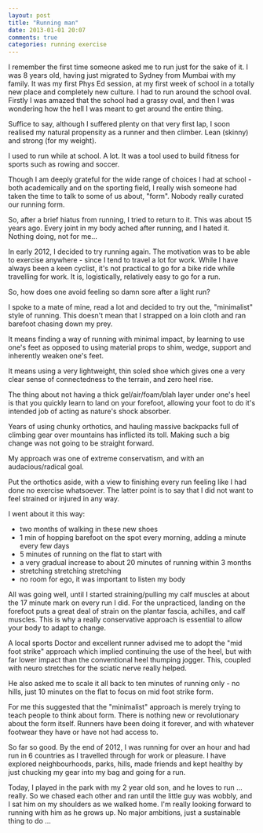 ```yaml
--- 
layout: post 
title: "Running man" 
date: 2013-01-01 20:07 
comments: true
categories: running exercise 
---
```


I remember the first time someone asked me to run just for the sake of it.  I
was 8 years old, having just migrated to Sydney from Mumbai with my family.  It
was my first Phys Ed session, at my first week of school in a totally new place
and completely new culture. I had to run around the school oval.  Firstly I was
amazed that the school had a grassy oval, and then I was wondering how the hell
I was meant to get around the entire thing.

Suffice to say, although I suffered plenty on that very first lap, I soon
realised my natural propensity as a runner and then climber.  Lean (skinny)
and strong (for my weight).

I used to run while at school.  A lot.  It was a tool used to build fitness for
sports such as rowing and soccer.

Though I am deeply grateful for the wide range of choices I had at school - both
academically and on the sporting field, I really wish someone had taken the time
to talk to some of us about, "form".  Nobody really curated our running form.

So, after a brief hiatus from running, I tried to return to it.  This was about
15 years ago.  Every joint in my body ached after running, and I hated it.
Nothing doing, not for me...

In early 2012, I decided to try running again.  The motivation was to be able to
exercise anywhere - since I tend to travel a lot for work.  While I have always
been a keen cyclist, it's not practical to go for a bike ride while travelling
for work.  It is, logistically, relatively easy to go for a run.

So, how does one avoid feeling so damn sore after a light run?

I spoke to a mate of mine, read a lot and decided to try out the, "minimalist"
style of running.  This doesn't mean that I strapped on a loin cloth and ran
barefoot chasing down my prey.  

It means finding a way of running with minimal impact, by learning to use one's
feet as opposed to using material props to shim, wedge, support and inherently
weaken one's feet.

It means using a very lightweight, thin soled shoe which gives one a very clear
sense of connectedness to the terrain, and zero heel rise. 

The thing about not having a thick gel/air/foam/blah layer under one's heel is
that you quickly learn to land on your forefoot, allowing your foot to do it's
intended job of acting as nature's shock absorber.

Years of using chunky orthotics, and hauling massive backpacks full of climbing
gear over mountains has inflicted its toll.  Making such a big change was not
going to be straight forward.

My approach was one of extreme conservatism, and with an audacious/radical goal.

Put the orthotics aside, with a view to finishing every run feeling like I had
done no exercise whatsoever.  The latter point is to say that I did not want to
feel strained or injured in any way.

I went about it this way:

* two months of walking in these new shoes
* 1 min of hopping barefoot on the spot every morning, adding a minute every few
  days
* 5 minutes of running on the flat to start with
* a very gradual increase to about 20 minutes of running within 3 months
* stretching stretching stretching
* no room for ego, it was important to listen my body

All was going well, until I started straining/pulling my calf muscles at about
the 17 minute mark on every run I did.  For the unpracticed, landing on the
forefoot puts a great deal of strain on the plantar fascia, achilles, and calf
muscles.  This is why a really conservative approach is essential to allow your
body to adapt to change.

A local sports Doctor and excellent runner advised me to adopt the "mid foot
strike" approach which implied continuing the use of the heel, but with far
lower impact than the conventional heel thumping jogger.  This, coupled with
neuro stretches for the sciatic nerve really helped.  

He also asked me to scale it all back to ten minutes of running only - no hills,
just 10 minutes on the flat to focus on mid foot strike form.

For me this suggested that the "minimalist" approach is merely trying
to teach people to think about form.  There is nothing new or revolutionary
about the form itself.  Runners have been doing it forever, and with
whatever footwear they have or have not had access to.

So far so good.  By the end of 2012, I was running for over an hour and had run
in 6 countries as I travelled through for work or pleasure.  I have explored
neighbourhoods, parks, hills, made friends and kept healthy by just chucking my
gear into my bag and going for a run.

Today, I played in the park with my 2 year old son, and he loves to run ...
really.  So we chased each other and ran until the little guy was wobbly, and I
sat him on my shoulders as we walked home.  I'm really looking forward to
running with him as he grows up. No major ambitions, just a sustainable thing to
do ...
